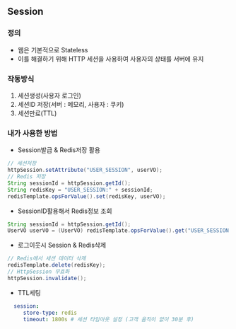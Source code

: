 ## Session

### 정의
- 웹은 기본적으로 Stateless
- 이를 해결하기 위해 HTTP 세션을 사용하여 사용자의 상태를 서버에 유지

### 작동방식
1. 세션생성(사용자 로그인)
2. 세션ID 저장(서버 : 메모리, 사용자 : 쿠키)
3. 세션만료(TTL)

### 내가 사용한 방법
- Session발급 & Redis저장 활용
```java
// 세션저장
httpSession.setAttribute("USER_SESSION", userVO);
// Redis 저장
String sessionId = httpSession.getId();
String redisKey = "USER_SESSION:" + sessionId;
redisTemplate.opsForValue().set(redisKey, userVO); 
```
- SessionID활용해서 Redis정보 조회
```java
String sessionId = httpSession.getId();
UserVO userVO = (UserVO) redisTemplate.opsForValue().get("USER_SESSION:" + sessionId); 
```

- 로그이웃시 Session & Redis삭제
```java
// Redis에서 세션 데이터 삭제
redisTemplate.delete(redisKey);
// HttpSession 무효화
httpSession.invalidate(); 
```

- TTL세팅
```yaml
  session:
     store-type: redis
     timeout: 1800s # 세션 타임아웃 설정 (고객 움직이 없이 30분 후) 
```